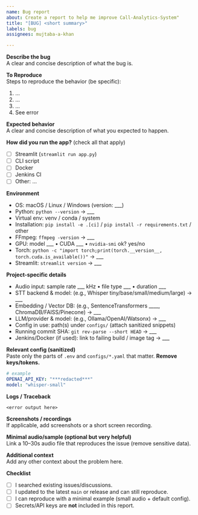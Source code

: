 ```yaml
---
name: Bug report
about: Create a report to help me improve Call-Analytics-System"
title: "[BUG] <short summary>"
labels: bug
assignees: mujtaba-a-khan

---
```


**Describe the bug**  
A clear and concise description of what the bug is.

**To Reproduce**  
Steps to reproduce the behavior (be specific):
1. …
2. …
3. …
4. See error

**Expected behavior**  
A clear and concise description of what you expected to happen.

**How did you run the app?** (check all that apply)
- [ ] Streamlit (`streamlit run app.py`)
- [ ] CLI script
- [ ] Docker
- [ ] Jenkins CI
- [ ] Other: …

**Environment**
- OS: macOS / Linux / Windows (version: ___)
- Python: `python --version` → ___
- Virtual env: venv / conda / system
- Installation: `pip install -e .[ci]` / `pip install -r requirements.txt` / other
- FFmpeg: `ffmpeg -version` → ___
- GPU: model ___  • CUDA ___  • `nvidia-smi` ok? yes/no
- Torch: `python -c "import torch;print(torch.__version__, torch.cuda.is_available())"` → ___
- Streamlit: `streamlit version` → ___

**Project-specific details**
- Audio input: sample rate ___ kHz • file type ___ • duration ___
- STT backend & model: (e.g., Whisper tiny/base/small/medium/large) → ___
- Embedding / Vector DB: (e.g., SentenceTransformers ____, ChromaDB/FAISS/Pinecone) → ___
- LLM/provider & model: (e.g., Ollama/OpenAI/Watsonx) → ___
- Config in use: path(s) under `configs/` (attach sanitized snippets)
- Running commit SHA: `git rev-parse --short HEAD` → ___
- Jenkins/Docker (if used): link to failing build / image tag → ___

**Relevant config (sanitized)**  
Paste only the parts of `.env` and `configs/*.yaml` that matter. **Remove keys/tokens.**

```yaml
# example
OPENAI_API_KEY: "***redacted***"
model: "whisper-small"
```

**Logs / Traceback**
```
<error output here>
```

**Screenshots / recordings**  
If applicable, add screenshots or a short screen recording.

**Minimal audio/sample (optional but very helpful)**  
Link a 10–30s audio file that reproduces the issue (remove sensitive data).

**Additional context**  
Add any other context about the problem here.

**Checklist**
- [ ] I searched existing issues/discussions.
- [ ] I updated to the latest `main` or release and can still reproduce.
- [ ] I can reproduce with a minimal example (small audio + default config).
- [ ] Secrets/API keys are **not** included in this report.
